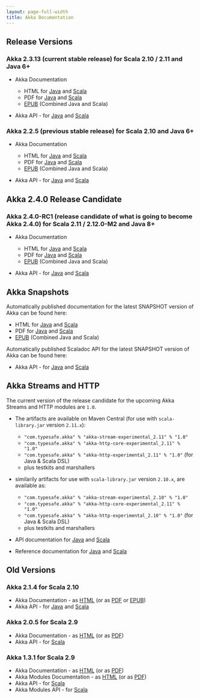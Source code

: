 ```yaml
---
layout: page-full-width
title: Akka Documentation
---
```


## Release Versions

### Akka 2.3.13 (current stable release) for Scala 2.10 / 2.11 and Java 6+

* Akka Documentation

  * HTML for [Java](http://doc.akka.io/docs/akka/2.3.13/java.html) and [Scala](http://doc.akka.io/docs/akka/2.3.13/scala.html)
  * PDF for [Java](http://doc.akka.io/docs/akka/2.3.13/AkkaJava.pdf) and [Scala](http://doc.akka.io/docs/akka/2.3.13/AkkaScala.pdf)
  * [EPUB](http://doc.akka.io/docs/akka/2.3.13/Akka.epub) (Combined Java and Scala)

* Akka API - for [Java](http://doc.akka.io/japi/akka/2.3.13/) and [Scala](http://doc.akka.io/api/akka/2.3.13/)

### Akka 2.2.5 (previous stable release) for Scala 2.10 and Java 6+

* Akka Documentation

  * HTML for [Java](http://doc.akka.io/docs/akka/2.2.5/java.html) and [Scala](http://doc.akka.io/docs/akka/2.2.5/scala.html)
  * PDF for [Java](http://doc.akka.io/docs/akka/2.2.5/AkkaJava.pdf) and [Scala](http://doc.akka.io/docs/akka/2.2.5/AkkaScala.pdf)
  * [EPUB](http://doc.akka.io/docs/akka/2.2.5/Akka.epub) (Combined Java and Scala)

* Akka API - for [Java](http://doc.akka.io/japi/akka/2.2.5/) and [Scala](http://doc.akka.io/api/akka/2.2.5/)

## Akka 2.4.0 Release Candidate 

### Akka 2.4.0-RC1 (release candidate of what is going to become Akka 2.4.0) for Scala 2.11 / 2.12.0-M2 and Java 8+

* Akka Documentation

  * HTML for [Java](http://doc.akka.io/docs/akka/2.4.0-RC1/java.html) and [Scala](http://doc.akka.io/docs/akka/2.4.0-RC1/scala.html)
  * PDF for [Java](http://doc.akka.io/docs/akka/2.4.0-RC1/AkkaJava.pdf) and [Scala](http://doc.akka.io/docs/akka/2.4.0-RC1/AkkaScala.pdf)
  * [EPUB](http://doc.akka.io/docs/akka/2.4.0-RC1/Akka.epub) (Combined Java and Scala)

* Akka API - for [Java](http://doc.akka.io/japi/akka/2.4.0-RC1/) and [Scala](http://doc.akka.io/api/akka/2.4.0-RC1/)

## Akka Snapshots

Automatically published documentation for the latest SNAPSHOT version of Akka can be found here:

* HTML for [Java](http://doc.akka.io/docs/akka/snapshot/java.html) and [Scala](http://doc.akka.io/docs/akka/snapshot/scala.html)
* PDF for [Java](http://doc.akka.io/docs/akka/snapshot/AkkaJava.pdf) and [Scala](http://doc.akka.io/docs/akka/snapshot/AkkaScala.pdf)
* [EPUB](http://doc.akka.io/docs/akka/snapshot/Akka.epub) (Combined Java and Scala)

Automatically published Scaladoc API for the latest SNAPSHOT version of Akka can be found here:

* Akka API - for [Java](http://doc.akka.io/japi/akka/snapshot/) and [Scala](http://doc.akka.io/api/akka/snapshot/)

## Akka Streams and HTTP

The current version of the release candidate for the upcoming Akka Streams and HTTP modules are `1.0`.

* The artifacts are available on Maven Central (for use with `scala-library.jar` version `2.11.x`):
  * `"com.typesafe.akka" % "akka-stream-experimental_2.11" % "1.0"`
  * `"com.typesafe.akka" % "akka-http-core-experimental_2.11" % "1.0"`
  * `"com.typesafe.akka" % "akka-http-experimental_2.11" % "1.0"` (for Java & Scala DSL)
  * plus testkits and marshallers

* similarily artifacts for use with `scala-library.jar` version `2.10.x`, are available as:
  * `"com.typesafe.akka" % "akka-stream-experimental_2.10" % "1.0"`
  * `"com.typesafe.akka" % "akka-http-core-experimental_2.11" % "1.0"`
  * `"com.typesafe.akka" % "akka-http-experimental_2.10" % "1.0"` (for Java & Scala DSL)
  * plus testkits and marshallers

* API documentation for [Java](http://doc.akka.io/japi/akka-stream-and-http-experimental/1.0/) and [Scala](http://doc.akka.io/api/akka-stream-and-http-experimental/1.0/)

* Reference documentation for [Java](http://doc.akka.io/docs/akka-stream-and-http-experimental/1.0/java.html) and [Scala](http://doc.akka.io/docs/akka-stream-and-http-experimental/1.0/scala.html)

## Old Versions

### Akka 2.1.4 for Scala 2.10

* Akka Documentation - as [HTML](http://doc.akka.io/docs/akka/2.1.4) (or as [PDF](http://doc.akka.io/docs/akka/2.1.4/Akka.pdf) or [EPUB](http://doc.akka.io/docs/akka/2.1.4/Akka.epub))
* Akka API - for [Java](http://doc.akka.io/japi/akka/2.1.4/) and [Scala](http://doc.akka.io/api/akka/2.1.4/)

### Akka 2.0.5 for Scala 2.9

* Akka Documentation - as [HTML](http://doc.akka.io/docs/akka/2.0.5) (or as [PDF](http://doc.akka.io/docs/akka/2.0.5/Akka.pdf))
* Akka API - for [Scala](http://doc.akka.io/api/akka/2.0.5)


### Akka 1.3.1 for Scala 2.9

* Akka Documentation - as [HTML](http://doc.akka.io/docs/akka/1.3.1) (or as [PDF](http://doc.akka.io/docs/akka/1.3.1/Akka.pdf))
* Akka Modules Documentation - as [HTML](http://doc.akka.io/docs/akka-modules/1.3.1) (or as [PDF](http://doc.akka.io/docs/akka-modules/1.3.1/AkkaModules.pdf))
* Akka API - for [Scala](http://doc.akka.io/api/akka/1.3.1)
* Akka Modules API - for [Scala](http://doc.akka.io/api/akka-modules/1.3.1)
